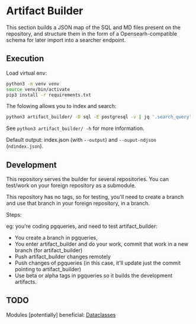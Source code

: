 # Artifact Builder

This section builds a JSON map of the SQL and MD files present on the repository, and structure them in the form of a Opensearh-compatible schema for later import into a searcher endpoint.

## Execution

Load virtual env:

```bash
python3 -m venv venv
source venv/bin/activate
pip3 install -r requirements.txt
```

The folowing allows you to index and search:

```bash
python3 artifact_builder/ -D sql -E postgresql -v | jq '.search_query'
```

See `python3 artifact_builder/ -h` for more information.

Default output: index.json (with `--output`) and `--ouput-ndjson` (`ndindex.json`).

## Development

This repository serves the builder for several repositories. You can test/work on 
your foreign repository as a submodule. 

This repository has no tags, so for testing, you'll need to create a branch and use
that branch in your foreign repository, in a branch. 

Steps:

eg: you're coding pgqueries, and need to test artifact_builder:

- You create a branch in pgqueries,
- You enter artifact_builder and do your work, commit that work in a new branch (for artifact_builder)
- Push artifact_builder changes remotely
- Push changes of pgqueries (in this case, it'll update just the commit pointing to artifact_builder)
- Use beta or alpha tags in pgqueries so it builds the development artifacts.

## TODO 

Modules [potentially] beneficial: [Dataclasses](https://github.com/lidatong/dataclasses-json)
